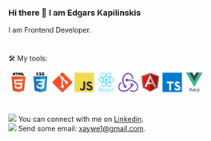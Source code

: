 ### Hi there 👋 I am Edgars Kapilinskis

I am Frontend Developer.


#
:hammer_and_wrench: My tools:

[<img src="https://raw.githubusercontent.com/devicons/devicon/1119b9f84c0290e0f0b38982099a2bd027a48bf1/icons/html5/html5-original-wordmark.svg" ang="HTML logo" width="40" length="40" />](https://docs.microsoft.com/en-us/cpp/mfc/html-basics?view=msvc-170)
[<img src="https://raw.githubusercontent.com/devicons/devicon/1119b9f84c0290e0f0b38982099a2bd027a48bf1/icons/css3/css3-original-wordmark.svg" ang=".CSS logo" width="40" length="40" />](https://developer.mozilla.org/en-US/docs/Web/CSS)
[<img src="https://github.com/devicons/devicon/blob/master/icons/git/git-original.svg" ang="Git logo" width="40" length="40" />](https://git-scm.com/doc)
[<img src="https://raw.githubusercontent.com/devicons/devicon/1119b9f84c0290e0f0b38982099a2bd027a48bf1/icons/javascript/javascript-original.svg" ang="JavaScript logo" width="40" length="40" />](https://developer.mozilla.org/en-US/docs/Web/JavaScript)
[<img src="https://raw.githubusercontent.com/devicons/devicon/1119b9f84c0290e0f0b38982099a2bd027a48bf1/icons/react/react-original-wordmark.svg" ang="React logo" width="40" length="40" />](https://reactjs.org/docs/hello-world.html)
[<img src="https://raw.githubusercontent.com/devicons/devicon/1119b9f84c0290e0f0b38982099a2bd027a48bf1/icons/redux/redux-original.svg" ang="Redux logo" width="40" length="40" />](https://redux.js.org/)
[<img src="https://github.com/devicons/devicon/blob/master/icons/angularjs/angularjs-original.svg" ang="AngularJS logo" width="40" length="40" />](https://angular.io/docs)
[<img src="https://github.com/devicons/devicon/blob/master/icons/typescript/typescript-original.svg" ang="TypeScript logo" width="40" length="40" />](https://www.typescriptlang.org/docs/)
[<img src="https://raw.githubusercontent.com/devicons/devicon/1119b9f84c0290e0f0b38982099a2bd027a48bf1/icons/vuejs/vuejs-original-wordmark.svg" ang="VueJS logo" width="40" length="40" />](https://vuejs.org/guide/introduction.html)


#
<img src="https://cdn.worldvectorlogo.com/logos/linkedin-icon-2.svg" ang="Linkedin logo" width="20" length="20" /> You can connect with me on [Linkedin]([https://www.linkedin.com/in/māris-dirvēns](https://www.linkedin.com/in/edgars-kapilinskis/)).   
<img src="https://cdn.worldvectorlogo.com/logos/official-gmail-icon-2020-.svg" ang="Gmail logo" width="20" length="20" /> Send some email: xaywe1@gmail.com.
